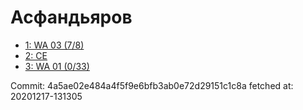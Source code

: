 # Асфандьяров
- [1: WA 03 (7/8)](1.md)
- [2: CE](2.md)
- [3: WA 01 (0/33)](3.md)

Commit: 4a5ae02e484a4f5f9e6bfb3ab0e72d29151c1c8a
 fetched at: 20201217-131305
